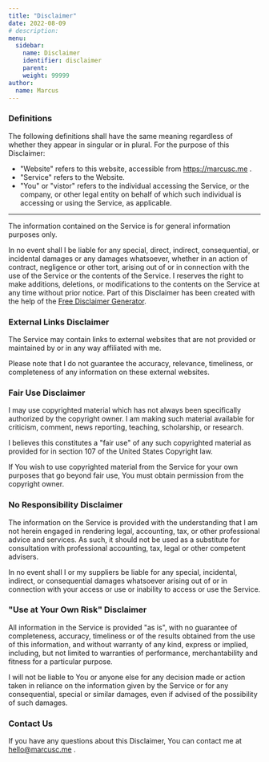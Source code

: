 ```yaml
---
title: "Disclaimer"
date: 2022-08-09
# description:
menu:
  sidebar:
    name: Disclaimer
    identifier: disclaimer
    parent:
    weight: 99999
author: 
  name: Marcus
---
```

### Definitions
The following definitions shall have the same meaning regardless of whether they appear in singular or in plural. For the purpose of this Disclaimer:
- "Website" refers to this website, accessible from https://marcusc.me .
- "Service" refers to the Website.
- "You" or "vistor" refers to the individual accessing the Service, or the company, or other legal entity on behalf of which such individual is accessing or using the Service, as applicable.
---
The information contained on the Service is for general information purposes only.

In no event shall I be liable for any special, direct, indirect, consequential, or incidental damages or any damages whatsoever, whether in an action of contract, negligence or other tort, arising out of or in connection with the use of the Service or the contents of the Service. I reserves the right to make additions, deletions, or modifications to the contents on the Service at any time without prior notice. Part of this Disclaimer has been created with the help of the [Free Disclaimer Generator](https://www.freeprivacypolicy.com).

### External Links Disclaimer
The Service may contain links to external websites that are not provided or maintained by or in any way affiliated with me.

Please note that I do not guarantee the accuracy, relevance, timeliness, or completeness of any information on these external websites.

### Fair Use Disclaimer
I may use copyrighted material which has not always been specifically authorized by the copyright owner. I am making such material available for criticism, comment, news reporting, teaching, scholarship, or research.

I believes this constitutes a "fair use" of any such copyrighted material as provided for in section 107 of the United States Copyright law.

If You wish to use copyrighted material from the Service for your own purposes that go beyond fair use, You must obtain permission from the copyright owner.

### No Responsibility Disclaimer
The information on the Service is provided with the understanding that I am not herein engaged in rendering legal, accounting, tax, or other professional advice and services. As such, it should not be used as a substitute for consultation with professional accounting, tax, legal or other competent advisers.

In no event shall I or my suppliers be liable for any special, incidental, indirect, or consequential damages whatsoever arising out of or in connection with your access or use or inability to access or use the Service.

### "Use at Your Own Risk" Disclaimer
All information in the Service is provided "as is", with no guarantee of completeness, accuracy, timeliness or of the results obtained from the use of this information, and without warranty of any kind, express or implied, including, but not limited to warranties of performance, merchantability and fitness for a particular purpose.

I will not be liable to You or anyone else for any decision made or action taken in reliance on the information given by the Service or for any consequential, special or similar damages, even if advised of the possibility of such damages.

### Contact Us
If you have any questions about this Disclaimer, You can contact me at hello@marcusc.me .